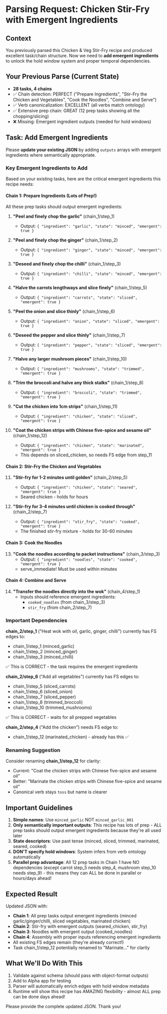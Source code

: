 # Parsing Request: Chicken Stir-Fry with Emergent Ingredients

## Context

You previously parsed this Chicken & Veg Stir-Fry recipe and produced excellent task/chain structure. Now we need to **add emergent ingredients** to unlock the hold window system and proper temporal dependencies.

## Your Previous Parse (Current State)

- **28 tasks, 4 chains**
- ✅ Chain detection: PERFECT ("Prepare Ingredients", "Stir-Fry the Chicken and Vegetables", "Cook the Noodles", "Combine and Serve")
- ✅ Verb canonicalization: EXCELLENT (all verbs match ontology)
- ✅ Extensive prep chain: GREAT (12 prep tasks showing all the chopping/slicing)
- ❌ Missing: Emergent ingredient outputs (needed for hold windows)

## Task: Add Emergent Ingredients

Please **update your existing JSON** by adding `outputs` arrays with emergent ingredients where semantically appropriate.

### Key Emergent Ingredients to Add

Based on your existing tasks, here are the critical emergent ingredients this recipe needs:

#### Chain 1: Prepare Ingredients (Lots of Prep!)

All these prep tasks should output emergent ingredients:

1. **"Peel and finely chop the garlic"** (chain_1/step_1)
   - Output: `{ "ingredient": "garlic", "state": "minced", "emergent": true }`

2. **"Peel and finely chop the ginger"** (chain_1/step_2)
   - Output: `{ "ingredient": "ginger", "state": "minced", "emergent": true }`

3. **"Deseed and finely chop the chilli"** (chain_1/step_3)
   - Output: `{ "ingredient": "chilli", "state": "minced", "emergent": true }`

4. **"Halve the carrots lengthways and slice finely"** (chain_1/step_5)
   - Output: `{ "ingredient": "carrots", "state": "sliced", "emergent": true }`

5. **"Peel the onion and slice thinly"** (chain_1/step_6)
   - Output: `{ "ingredient": "onion", "state": "sliced", "emergent": true }`

6. **"Deseed the pepper and slice thinly"** (chain_1/step_7)
   - Output: `{ "ingredient": "pepper", "state": "sliced", "emergent": true }`

7. **"Halve any larger mushroom pieces"** (chain_1/step_10)
   - Output: `{ "ingredient": "mushrooms", "state": "trimmed", "emergent": true }`

8. **"Trim the broccoli and halve any thick stalks"** (chain_1/step_8)
   - Output: `{ "ingredient": "broccoli", "state": "trimmed", "emergent": true }`

9. **"Cut the chicken into 1cm strips"** (chain_1/step_11)
   - Output: `{ "ingredient": "chicken", "state": "sliced", "emergent": true }`

10. **"Coat the chicken strips with Chinese five-spice and sesame oil"** (chain_1/step_12)
    - Output: `{ "ingredient": "chicken", "state": "marinated", "emergent": true }`
    - This depends on sliced_chicken, so needs FS edge from step_11

#### Chain 2: Stir-Fry the Chicken and Vegetables

11. **"Stir-fry for 1-2 minutes until golden"** (chain_2/step_5)
    - Output: `{ "ingredient": "chicken", "state": "seared", "emergent": true }`
    - Seared chicken - holds for hours

12. **"Stir-fry for 3-4 minutes until chicken is cooked through"** (chain_2/step_7)
    - Output: `{ "ingredient": "stir_fry", "state": "cooked", "emergent": true }`
    - The finished stir-fry mixture - holds for 30-60 minutes

#### Chain 3: Cook the Noodles

13. **"Cook the noodles according to packet instructions"** (chain_3/step_3)
    - Output: `{ "ingredient": "noodles", "state": "cooked", "emergent": true }`
    - serve_immediate! Must be used within minutes

#### Chain 4: Combine and Serve

14. **"Transfer the noodles directly into the wok"** (chain_4/step_1)
    - Inputs should reference emergent ingredients:
      - `cooked_noodles` (from chain_3/step_3)
      - `stir_fry` (from chain_2/step_7)

### Important Dependencies

**chain_2/step_1** ("Heat wok with oil, garlic, ginger, chilli") currently has FS edges to:
- chain_1/step_1 (minced_garlic)
- chain_1/step_2 (minced_ginger)
- chain_1/step_3 (minced_chilli)

✅ This is CORRECT - the task requires the emergent ingredients

**chain_2/step_6** ("Add all vegetables") currently has FS edges to:
- chain_1/step_5 (sliced_carrots)
- chain_1/step_6 (sliced_onion)
- chain_1/step_7 (sliced_pepper)
- chain_1/step_8 (trimmed_broccoli)
- chain_1/step_10 (trimmed_mushrooms)

✅ This is CORRECT - waits for all prepped vegetables

**chain_2/step_4** ("Add the chicken") needs FS edge to:
- chain_1/step_12 (marinated_chicken) - already has this ✅

### Renaming Suggestion

Consider renaming **chain_1/step_12** for clarity:
- Current: "Coat the chicken strips with Chinese five-spice and sesame oil"
- Better: "Marinate the chicken strips with Chinese five-spice and sesame oil"
- Canonical verb stays `toss` but name is clearer

## Important Guidelines

1. **Simple names**: Use `minced_garlic` NOT `minced_garlic_001`
2. **Only semantically important outputs**: This recipe has lots of prep - ALL prep tasks should output emergent ingredients because they're all used later
3. **State descriptors**: Use past tense (minced, sliced, trimmed, marinated, seared, cooked)
4. **DON'T specify hold windows**: System infers from verb ontology automatically
5. **Parallel prep advantage**: All 12 prep tasks in Chain 1 have NO dependencies (except carrot step_5 needs step_4, mushroom step_10 needs step_9) - this means they can ALL be done in parallel or hours/days ahead!

## Expected Result

Updated JSON with:
- **Chain 1**: All prep tasks output emergent ingredients (minced garlic/ginger/chilli, sliced vegetables, marinated chicken)
- **Chain 2**: Stir-fry with emergent outputs (seared_chicken, stir_fry)
- **Chain 3**: Noodles with emergent output (cooked_noodles)
- **Chain 4**: Assembly with proper inputs referencing emergent ingredients
- All existing FS edges remain (they're already correct!)
- Task chain_1/step_12 potentially renamed to "Marinate..." for clarity

## What We'll Do With This

1. Validate against schema (should pass with object-format outputs)
2. Add to Alpha app for testing
3. Parser will automatically enrich edges with hold window metadata
4. Runtime will show this recipe has AMAZING flexibility - almost ALL prep can be done days ahead!

Please provide the complete updated JSON. Thank you!
